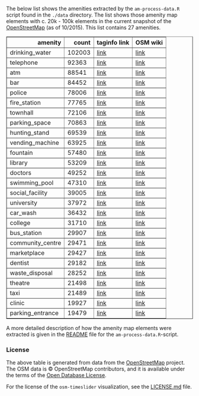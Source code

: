 
The below list shows the amenities extracted by the `am-process-data.R` script found in the `./data` directory. The list shows those amenity map elements with c. 20k - 100k elements in the current snapshot of the [OpenStreetMap](https://openstreetmap.org) (as of 10/2015). This list contains 27 amenities. 




<table border="1" class="dataframe">
  <thead>
    <tr style="text-align: right;">
      <th>amenity</th>
      <th>count</th>
      <th>taginfo link</th>
      <th>OSM wiki</th>
    </tr>
  </thead>
  <tbody>
    <tr>
      <td>drinking_water</td>
      <td>102003</td>
      <td><a href="https://taginfo.openstreetmap.org/tags/amenity=drinking_water">link</a></td>
      <td><a href="https://wiki.openstreetmap.org/wiki/Tag:amenity%3Ddrinking_water">link</a></td>
    </tr>
    <tr>
      <td>telephone</td>
      <td>92363</td>
      <td><a href="https://taginfo.openstreetmap.org/tags/amenity=telephone">link</a></td>
      <td><a href="https://wiki.openstreetmap.org/wiki/Tag:amenity%3Dtelephone">link</a></td>
    </tr>
    <tr>
      <td>atm</td>
      <td>88541</td>
      <td><a href="https://taginfo.openstreetmap.org/tags/amenity=atm">link</a></td>
      <td><a href="https://wiki.openstreetmap.org/wiki/Tag:amenity%3Datm">link</a></td>
    </tr>
    <tr>
      <td>bar</td>
      <td>84452</td>
      <td><a href="https://taginfo.openstreetmap.org/tags/amenity=bar">link</a></td>
      <td><a href="https://wiki.openstreetmap.org/wiki/Tag:amenity%3Dbar">link</a></td>
    </tr>
    <tr>
      <td>police</td>
      <td>78006</td>
      <td><a href="https://taginfo.openstreetmap.org/tags/amenity=police">link</a></td>
      <td><a href="https://wiki.openstreetmap.org/wiki/Tag:amenity%3Dpolice">link</a></td>
    </tr>
    <tr>
      <td>fire_station</td>
      <td>77765</td>
      <td><a href="https://taginfo.openstreetmap.org/tags/amenity=fire_station">link</a></td>
      <td><a href="https://wiki.openstreetmap.org/wiki/Tag:amenity%3Dfire_station">link</a></td>
    </tr>
    <tr>
      <td>townhall</td>
      <td>72106</td>
      <td><a href="https://taginfo.openstreetmap.org/tags/amenity=townhall">link</a></td>
      <td><a href="https://wiki.openstreetmap.org/wiki/Tag:amenity%3Dtownhall">link</a></td>
    </tr>
    <tr>
      <td>parking_space</td>
      <td>70863</td>
      <td><a href="https://taginfo.openstreetmap.org/tags/amenity=parking_space">link</a></td>
      <td><a href="https://wiki.openstreetmap.org/wiki/Tag:amenity%3Dparking_space">link</a></td>
    </tr>
    <tr>
      <td>hunting_stand</td>
      <td>69539</td>
      <td><a href="https://taginfo.openstreetmap.org/tags/amenity=hunting_stand">link</a></td>
      <td><a href="https://wiki.openstreetmap.org/wiki/Tag:amenity%3Dhunting_stand">link</a></td>
    </tr>
    <tr>
      <td>vending_machine</td>
      <td>63925</td>
      <td><a href="https://taginfo.openstreetmap.org/tags/amenity=vending_machine">link</a></td>
      <td><a href="https://wiki.openstreetmap.org/wiki/Tag:amenity%3Dvending_machine">link</a></td>
    </tr>
    <tr>
      <td>fountain</td>
      <td>57480</td>
      <td><a href="https://taginfo.openstreetmap.org/tags/amenity=fountain">link</a></td>
      <td><a href="https://wiki.openstreetmap.org/wiki/Tag:amenity%3Dfountain">link</a></td>
    </tr>
    <tr>
      <td>library</td>
      <td>53209</td>
      <td><a href="https://taginfo.openstreetmap.org/tags/amenity=library">link</a></td>
      <td><a href="https://wiki.openstreetmap.org/wiki/Tag:amenity%3Dlibrary">link</a></td>
    </tr>
    <tr>
      <td>doctors</td>
      <td>49252</td>
      <td><a href="https://taginfo.openstreetmap.org/tags/amenity=doctors">link</a></td>
      <td><a href="https://wiki.openstreetmap.org/wiki/Tag:amenity%3Ddoctors">link</a></td>
    </tr>
    <tr>
      <td>swimming_pool</td>
      <td>47310</td>
      <td><a href="https://taginfo.openstreetmap.org/tags/amenity=swimming_pool">link</a></td>
      <td><a href="https://wiki.openstreetmap.org/wiki/Tag:amenity%3Dswimming_pool">link</a></td>
    </tr>
    <tr>
      <td>social_facility</td>
      <td>39005</td>
      <td><a href="https://taginfo.openstreetmap.org/tags/amenity=social_facility">link</a></td>
      <td><a href="https://wiki.openstreetmap.org/wiki/Tag:amenity%3Dsocial_facility">link</a></td>
    </tr>
    <tr>
      <td>university</td>
      <td>37972</td>
      <td><a href="https://taginfo.openstreetmap.org/tags/amenity=university">link</a></td>
      <td><a href="https://wiki.openstreetmap.org/wiki/Tag:amenity%3Duniversity">link</a></td>
    </tr>
    <tr>
      <td>car_wash</td>
      <td>36432</td>
      <td><a href="https://taginfo.openstreetmap.org/tags/amenity=car_wash">link</a></td>
      <td><a href="https://wiki.openstreetmap.org/wiki/Tag:amenity%3Dcar_wash">link</a></td>
    </tr>
    <tr>
      <td>college</td>
      <td>31710</td>
      <td><a href="https://taginfo.openstreetmap.org/tags/amenity=college">link</a></td>
      <td><a href="https://wiki.openstreetmap.org/wiki/Tag:amenity%3Dcollege">link</a></td>
    </tr>
    <tr>
      <td>bus_station</td>
      <td>29907</td>
      <td><a href="https://taginfo.openstreetmap.org/tags/amenity=bus_station">link</a></td>
      <td><a href="https://wiki.openstreetmap.org/wiki/Tag:amenity%3Dbus_station">link</a></td>
    </tr>
    <tr>
      <td>community_centre</td>
      <td>29471</td>
      <td><a href="https://taginfo.openstreetmap.org/tags/amenity=community_centre">link</a></td>
      <td><a href="https://wiki.openstreetmap.org/wiki/Tag:amenity%3Dcommunity_centre">link</a></td>
    </tr>
    <tr>
      <td>marketplace</td>
      <td>29427</td>
      <td><a href="https://taginfo.openstreetmap.org/tags/amenity=marketplace">link</a></td>
      <td><a href="https://wiki.openstreetmap.org/wiki/Tag:amenity%3Dmarketplace">link</a></td>
    </tr>
    <tr>
      <td>dentist</td>
      <td>29182</td>
      <td><a href="https://taginfo.openstreetmap.org/tags/amenity=dentist">link</a></td>
      <td><a href="https://wiki.openstreetmap.org/wiki/Tag:amenity%3Ddentist">link</a></td>
    </tr>
    <tr>
      <td>waste_disposal</td>
      <td>28252</td>
      <td><a href="https://taginfo.openstreetmap.org/tags/amenity=waste_disposal">link</a></td>
      <td><a href="https://wiki.openstreetmap.org/wiki/Tag:amenity%3Dwaste_disposal">link</a></td>
    </tr>
    <tr>
      <td>theatre</td>
      <td>21498</td>
      <td><a href="https://taginfo.openstreetmap.org/tags/amenity=theatre">link</a></td>
      <td><a href="https://wiki.openstreetmap.org/wiki/Tag:amenity%3Dtheatre">link</a></td>
    </tr>
    <tr>
      <td>taxi</td>
      <td>21489</td>
      <td><a href="https://taginfo.openstreetmap.org/tags/amenity=taxi">link</a></td>
      <td><a href="https://wiki.openstreetmap.org/wiki/Tag:amenity%3Dtaxi">link</a></td>
    </tr>
    <tr>
      <td>clinic</td>
      <td>19927</td>
      <td><a href="https://taginfo.openstreetmap.org/tags/amenity=clinic">link</a></td>
      <td><a href="https://wiki.openstreetmap.org/wiki/Tag:amenity%3Dclinic">link</a></td>
    </tr>
    <tr>
      <td>parking_entrance</td>
      <td>19479</td>
      <td><a href="https://taginfo.openstreetmap.org/tags/amenity=parking_entrance">link</a></td>
      <td><a href="https://wiki.openstreetmap.org/wiki/Tag:amenity%3Dparking_entrance">link</a></td>
    </tr>
  </tbody>
</table>



A more detailed description of how the amenity map elements were extracted is given in the [README](./data/README.md) file for the `am-process-data.R`-script.

### License 

The above table is generated from data from the [OpenStreetMap](https:/openstreetmap.org) project. The OSM data is © OpenStreetMap contributors, and it is available under the terms of the [Open Database License](https://www.openstreetmap.org/copyright).

For the license of the `osm-timeslider` visualization, see the [LICENSE.md](LICENSE.md) file.
